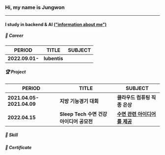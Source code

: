 ### Hi, my name is **Jungwon**

<hr>

#### I study in backend & AI [("information about me")](#)

##### 🏢 Career

| PERIOD | TITLE | SUBJECT |
| ------- | ------- | ------- | 
| **2022.09.01-** | **lubentis** |  |

##### 🏆 Project 

| PERIOD | TITLE | SUBJECT |
| ------- | ------- | ------- | 
| **2021.04.05-2021.04.09** | **지방 기능경기 대회** | **클라우드 컴퓨팅 직종 은상** |
| **2022.04.15** | **Sleep Tech 수면 건강 아이디어 공모전** | [**수면 관련 아이디어를 제공**](https://github.com/PJO2004/sleep_tech) |

##### 🧩 Skill  

##### 📜 Certificate
